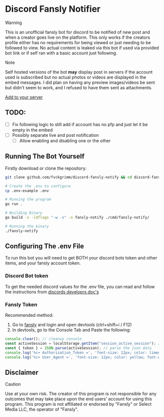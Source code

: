 # Discord Fansly Notifier

> [!WARNING]
> This is an unofficial fansly bot for discord to be notified of new post and when a creator goes live on the platform. This only works if the creators profile either has no requirements for being viewed or just needing to be followed to view. No actual content is leaked via this bot if used via provided bot link or if self ran with a basic account just following.

> [!NOTE]
> Self hosted versions of the bot **may** display post in servers if the account used is subscribed but no actual photos or videos are displayed in the embed messages. I did plan on having any preview images/videos be sent but didn't seem to work, and I refused to have them sent as attachments.

[Add to your server](https://discord.com/oauth2/authorize?client_id=1271878764933943467)

## TODO:

- [ ] Fix following logic to still add if account has no pfp and just let it be empty in the embed
- [ ] Possibly separate live and post notification
    - [ ] Allow enabling and disabling one or the other

## Running The Bot Yourself 

Firstly download or clone the repository:

```bash
git clone github.com/fvckgrimm/discord-fansly-notify && cd discord-fansly-notify

# Create the .env to configure
cp .env-example .env

# Running the program
go run .

# Building Binary
go build -v -ldflags "-w -s" -o fansly-notify ./cmd/fansly-notify/

# Running the binary 
./fansly-notify
```

## Configuring The .env File

To run this bot you will need to get BOTH your discord bots token and other items, and your fansly account token.

### Discord Bot token 

To get the needed discord values for the .env file, you can read and follow the instructions from [discords developrs doc's](https://discord.com/developers/docs/quick-start/getting-started#step-1-creating-an-app) 

### Fansly Token

Recommended method:
1. Go to [fansly](https://fansly.com) and login and open devtools (ctrl+shift+i / F12)
2. In devtools, go to the Console Tab and Paste the following: 
```javascript
console.clear(); // cleanup console
const activeSession = localStorage.getItem("session_active_session"); // get required key
const { token } = JSON.parse(activeSession); // parse the json data
console.log('%c➡️ Authorization_Token =', 'font-size: 12px; color: limegreen; font-weight: bold;', token); // show token
console.log('%c➡️ User_Agent =', 'font-size: 12px; color: yellow; font-weight: bold;', navigator.userAgent); // show user-agent
```

## Disclaimer 
> [!CAUTION]
> Use at your own risk. The creator of this program is not responsible for any outcomes that may take place upon the end users' account for using this program. This program is not affiliated or endorsed by "Fansly" or Select Media LLC, the operator of "Fansly". 
